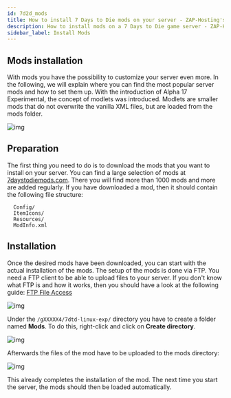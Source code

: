 ```yaml
---
id: 7d2d_mods
title: How to install 7 Days to Die mods on your server - ZAP-Hosting's game server
description: How to install mods on a 7 Days to Die game server - ZAP-Hosting.com documentations 
sidebar_label: Install Mods
---
```




## Mods installation

With mods you have the possibility to customize your server even more. In the following, we will explain where you can find the most popular server mods and how to set them up. With the introduction of Alpha 17 Experimental, the concept of modlets was introduced. Modlets are smaller mods that do not overwrite the vanilla XML files, but are loaded from the mods folder. 

![img](https://screensaver01.zap-hosting.com/index.php/s/t6GABM4HQsZzcN4/preview)



## Preparation

The first thing you need to do is to download the mods that you want to install on your server. You can find a large selection of mods at [7daystodiemods.com](https://7daystodiemods.com/). There you will find more than 1000 mods and more are added regularly. If you have downloaded a mod, then it should contain the following file structure:

```
  Config/
  ItemIcons/
  Resources/
  ModInfo.xml
```



## Installation

Once the desired mods have been downloaded, you can start with the actual installation of the mods. The setup of the mods is done via FTP. You need a FTP client to be able to upload files to your server. If you don't know what FTP is and how it works, then you should have a look at the following guide:  [FTP File Access](https://zap-hosting.com/guides/docs/en/gameserver_ftpaccess/)

![img](https://screensaver01.zap-hosting.com/index.php/s/fZXBY2R7Ec7LqMg/preview)



Under the ``/gXXXXX4/7dtd-linux-exp/`` directory you have to create a folder named **Mods**. To do this, right-click and click on **Create directory**. 

![img](https://screensaver01.zap-hosting.com/index.php/s/EbCtzGiMJjGPbz2/preview)



Afterwards the files of the mod have to be uploaded to the mods directory:

![img](https://screensaver01.zap-hosting.com/index.php/s/jxFDjgGi3nXZQzw/preview)



This already completes the installation of the mod. The next time you start the server, the mods should then be loaded automatically. 
